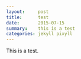 ```yaml
---
layout:     post
title:      test
date:       2015-07-15
summary:    this is a test
categories: jekyll pixyll
---
```


This is a test.
